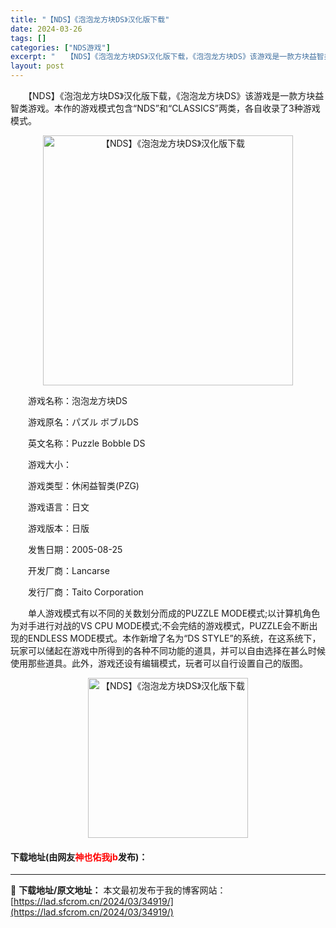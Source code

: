 ```yaml
---
title: "【NDS】《泡泡龙方块DS》汉化版下载"
date: 2024-03-26
tags: []
categories: ["NDS游戏"]
excerpt: "　　【NDS】《泡泡龙方块DS》汉化版下载，《泡泡龙方块DS》该游戏是一款方块益智类游戏。本作的游戏模式包含&ldquo;NDS&rdquo;和&ldquo;CLASSICS&rdquo;两类，各自收录了3种游戏模式。 　　游戏名称：泡泡龙方块DS 　　游戏原名：パズル ボブルDS 　　英文名称：P&hellip;"
layout: post
---
```


 <p>　　【NDS】《泡泡龙方块DS》汉化版下载，《泡泡龙方块DS》该游戏是一款方块益智类游戏。本作的游戏模式包含&ldquo;NDS&rdquo;和&ldquo;CLASSICS&rdquo;两类，各自收录了3种游戏模式。</p> <p align="center"><img align="" border="0" src="https://lad.sfcrom.cn/wp-content/uploads/2024/03/20240326_66022cb7d7c66.jpg" width="400" alt="【NDS】《泡泡龙方块DS》汉化版下载" /></p> <p>　　游戏名称：泡泡龙方块DS</p> <p>　　游戏原名：パズル ボブルDS</p> <p>　　英文名称：Puzzle Bobble DS</p> <p>　　游戏大小：</p> <p>　　游戏类型：休闲益智类(PZG)</p> <p>　　游戏语言：日文</p> <p>　　游戏版本：日版</p> <p>　　发售日期：2005-08-25</p> <p>　　开发厂商：Lancarse</p> <p>　　发行厂商：Taito Corporation</p> <p>　　单人游戏模式有以不同的关数划分而成的PUZZLE MODE模式;以计算机角色为对手进行对战的VS CPU MODE模式;不会完结的游戏模式，PUZZLE会不断出现的ENDLESS MODE模式。本作新增了名为&ldquo;DS STYLE&rdquo;的系统，在这系统下，玩家可以储起在游戏中所得到的各种不同功能的道具，并可以自由选择在甚么时候使用那些道具。此外，游戏还设有编辑模式，玩者可以自行设置自己的版图。</p> <p align="center"><img align="" border="0" src="https://lad.sfcrom.cn/wp-content/uploads/2024/03/20240326_66022cb84978f.jpg" width="256" alt="【NDS】《泡泡龙方块DS》汉化版下载" /></p> <p><h4>下载地址(由网友<font color="red">神也佑我jb</font>发布)：</h4></p> 

---
📖 **下载地址/原文地址：** 本文最初发布于我的博客网站：[https://lad.sfcrom.cn/2024/03/34919/](https://lad.sfcrom.cn/2024/03/34919/)
